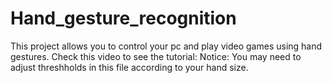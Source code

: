 # Hand_gesture_recognition

This project allows you to control your pc and play video games using hand gestures.
Check this video to see the tutorial:
Notice: You may need to adjust threshholds in this file according to your hand size.

